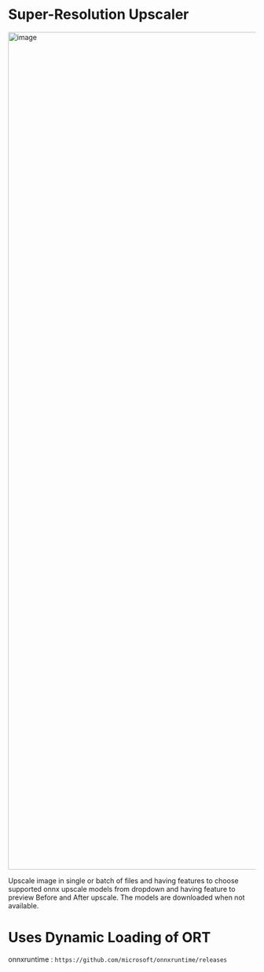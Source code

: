 # Super-Resolution Upscaler

<img width="2880" height="1704" alt="image" src="https://github.com/user-attachments/assets/aa92fe45-fa30-4276-be3e-7b724eea5510" />

Upscale image in single or batch of files and having features to choose supported onnx upscale models from dropdown and having feature to preview Before and After upscale. The models are downloaded when not available.

# Uses Dynamic Loading of ORT
onnxruntime : `https://github.com/microsoft/onnxruntime/releases`
